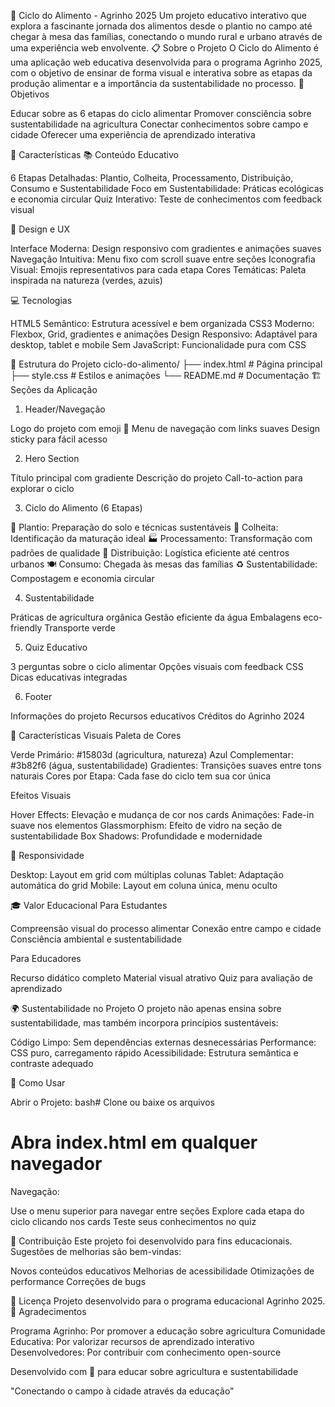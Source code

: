 🌱 Ciclo do Alimento - Agrinho 2025
Um projeto educativo interativo que explora a fascinante jornada dos alimentos desde o plantio no campo até chegar à mesa das famílias, conectando o mundo rural e urbano através de uma experiência web envolvente.
📋 Sobre o Projeto
O Ciclo do Alimento é uma aplicação web educativa desenvolvida para o programa Agrinho 2025, com o objetivo de ensinar de forma visual e interativa sobre as etapas da produção alimentar e a importância da sustentabilidade no processo.
🎯 Objetivos

Educar sobre as 6 etapas do ciclo alimentar
Promover consciência sobre sustentabilidade na agricultura
Conectar conhecimentos sobre campo e cidade
Oferecer uma experiência de aprendizado interativa

🚀 Características
📚 Conteúdo Educativo

6 Etapas Detalhadas: Plantio, Colheita, Processamento, Distribuição, Consumo e Sustentabilidade
Foco em Sustentabilidade: Práticas ecológicas e economia circular
Quiz Interativo: Teste de conhecimentos com feedback visual

🎨 Design e UX

Interface Moderna: Design responsivo com gradientes e animações suaves
Navegação Intuitiva: Menu fixo com scroll suave entre seções
Iconografia Visual: Emojis representativos para cada etapa
Cores Temáticas: Paleta inspirada na natureza (verdes, azuis)

💻 Tecnologias

HTML5 Semântico: Estrutura acessível e bem organizada
CSS3 Moderno: Flexbox, Grid, gradientes e animações
Design Responsivo: Adaptável para desktop, tablet e mobile
Sem JavaScript: Funcionalidade pura com CSS

📁 Estrutura do Projeto
ciclo-do-alimento/
├── index.html          # Página principal
├── style.css           # Estilos e animações
└── README.md          # Documentação
🏗️ Seções da Aplicação
1. Header/Navegação

Logo do projeto com emoji 🌱
Menu de navegação com links suaves
Design sticky para fácil acesso

2. Hero Section

Título principal com gradiente
Descrição do projeto
Call-to-action para explorar o ciclo

3. Ciclo do Alimento (6 Etapas)

🌱 Plantio: Preparação do solo e técnicas sustentáveis
🌾 Colheita: Identificação da maturação ideal
🏭 Processamento: Transformação com padrões de qualidade
🚛 Distribuição: Logística eficiente até centros urbanos
🍽️ Consumo: Chegada às mesas das famílias
♻️ Sustentabilidade: Compostagem e economia circular

4. Sustentabilidade

Práticas de agricultura orgânica
Gestão eficiente da água
Embalagens eco-friendly
Transporte verde

5. Quiz Educativo

3 perguntas sobre o ciclo alimentar
Opções visuais com feedback CSS
Dicas educativas integradas

6. Footer

Informações do projeto
Recursos educativos
Créditos do Agrinho 2024

🎨 Características Visuais
Paleta de Cores

Verde Primário: #15803d (agricultura, natureza)
Azul Complementar: #3b82f6 (água, sustentabilidade)
Gradientes: Transições suaves entre tons naturais
Cores por Etapa: Cada fase do ciclo tem sua cor única

Efeitos Visuais

Hover Effects: Elevação e mudança de cor nos cards
Animações: Fade-in suave nos elementos
Glassmorphism: Efeito de vidro na seção de sustentabilidade
Box Shadows: Profundidade e modernidade

📱 Responsividade

Desktop: Layout em grid com múltiplas colunas
Tablet: Adaptação automática do grid
Mobile: Layout em coluna única, menu oculto

🎓 Valor Educacional
Para Estudantes

Compreensão visual do processo alimentar
Conexão entre campo e cidade
Consciência ambiental e sustentabilidade

Para Educadores

Recurso didático completo
Material visual atrativo
Quiz para avaliação de aprendizado

🌍 Sustentabilidade no Projeto
O projeto não apenas ensina sobre sustentabilidade, mas também incorpora princípios sustentáveis:

Código Limpo: Sem dependências externas desnecessárias
Performance: CSS puro, carregamento rápido
Acessibilidade: Estrutura semântica e contraste adequado

🚀 Como Usar

Abrir o Projeto:
bash# Clone ou baixe os arquivos
# Abra index.html em qualquer navegador

Navegação:

Use o menu superior para navegar entre seções
Explore cada etapa do ciclo clicando nos cards
Teste seus conhecimentos no quiz



🤝 Contribuição
Este projeto foi desenvolvido para fins educacionais. Sugestões de melhorias são bem-vindas:

Novos conteúdos educativos
Melhorias de acessibilidade
Otimizações de performance
Correções de bugs

📄 Licença
Projeto desenvolvido para o programa educacional Agrinho 2025.
🙏 Agradecimentos

Programa Agrinho: Por promover a educação sobre agricultura
Comunidade Educativa: Por valorizar recursos de aprendizado interativo
Desenvolvedores: Por contribuir com conhecimento open-source


Desenvolvido com 💚 para educar sobre agricultura e sustentabilidade

"Conectando o campo à cidade através da educação"
